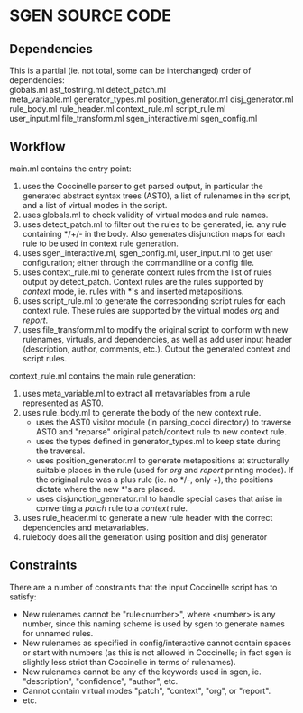 SGEN SOURCE CODE
================

Dependencies
------------

This is a partial (ie. not total, some can be interchanged) order of dependencies:  
globals.ml ast\_tostring.ml detect_patch.ml  
meta\_variable.ml generator\_types.ml position\_generator.ml disj\_generator.ml  
rule\_body.ml rule\_header.ml context\_rule.ml script\_rule.ml  
user\_input.ml file\_transform.ml sgen\_interactive.ml sgen\_config.ml  


Workflow
--------
main.ml contains the entry point:

 1. uses the Coccinelle parser to get parsed output, in particular the generated abstract syntax trees (AST0), a list of rulenames in the script, and a list of virtual modes in the script.
 2. uses globals.ml to check validity of virtual modes and rule names.
 3. uses detect\_patch.ml to filter out the rules to be generated, ie. any rule containing */+/- in the body. Also generates disjunction maps for each rule to be used in context rule generation.
 4. uses sgen\_interactive.ml, sgen\_config.ml, user\_input.ml to get user configuration; either through the commandline or a config file.
 5. uses context\_rule.ml to generate context rules from the list of rules output by detect\_patch. Context rules are the rules supported by *context* mode, ie. rules with \*'s and inserted metapositions.
 6. uses script\_rule.ml to generate the corresponding script rules for each context rule. These rules are supported by the virtual modes *org* and *report*.
 7. uses file\_transform.ml to modify the original script to conform with new rulenames, virtuals, and dependencies, as well as add user input header (description, author, comments, etc.). Output the generated context and script rules.

context\_rule.ml contains the main rule generation:

 1. uses meta\_variable.ml to extract all metavariables from a rule represented as AST0.
 2. uses rule\_body.ml to generate the body of the new context rule.
     - uses the AST0 visitor module (in parsing\_cocci directory) to traverse AST0 and "reparse" original patch/context rule to new context rule.
     - uses the types defined in generator\_types.ml to keep state during the traversal.
     - uses position\_generator.ml to generate metapositions at structurally suitable places in the rule (used for *org* and *report* printing modes). If the original rule was a plus rule (ie. no */-, only +), the positions dictate where the new \*'s are placed.
     - uses disjunction\_generator.ml to handle special cases that arise in converting a *patch* rule to a *context* rule.
 3. uses rule\_header.ml to generate a new rule header with the correct dependencies and metavariables.
 4. rulebody does all the generation using position and disj generator


Constraints
-----------
There are a number of constraints that the input Coccinelle script has to satisfy:

 - New rulenames cannot be "rule&lt;number&gt;", where &lt;number&gt; is any number, since this naming scheme is used by sgen to generate names for unnamed rules.
 - New rulenames as specified in config/interactive cannot contain spaces or start with numbers (as this is not allowed in Coccinelle; in fact sgen is slightly less strict than Coccinelle in terms of rulenames).
 - New rulenames cannot be any of the keywords used in sgen, ie. "description", "confidence", "author", etc.
 - Cannot contain virtual modes "patch", "context", "org", or "report".
 - etc.
